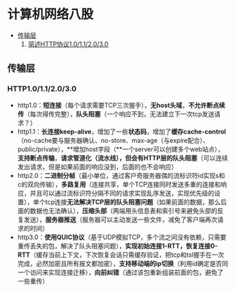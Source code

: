 # 计算机网络八股
- [传输层](#传输层)
    1. [简述HTTP协议1.0/1.1/2.0/3.0](#http10112030)

## 传输层 

### HTTP1.0/1.1/2.0/3.0
- http1.0：**短连接**（每个请求需要TCP三次握手），**无host头域**，**不允许断点续传**（每次得传完整），**队头阻塞**（一个响应不到，无法建立下一次tcp发送请求？）
- http1.1：**长连接keep-alive**，增加了一些**状态码**，增加了**缓存cache-control**（no-cache要与服务器确认、no-store、max-age（与expire配合）、public/private），**增加host字段（**一个server可以创建多个web站点），**支持断点传输**，**请求管道化（流水线），但会有HTTP层的队头阻塞**（可以连续发出请求，但是如果前面的响应没到，后面的也不会响应）
- http2.0：**二进制分帧**（最小单位，通过客户奇服务器偶的流标识符id实现s和c的双向传输），**多路复用**（连接共享，单个TCP连接同时发送多重的连接和响应，并且可以通过流标识符分隔不同的请求实现乱序发送，实现优先级的设置），单个tcp连接**无法解决TCP层的队头阻塞问题**（如果前面的数据，那么后面的数据也无法确认），**压缩头部**（两端用头信息表和索引号来避免头部的反复发送），**服务器推送**（服务器可以主动发送一些文件，减免了客户端再次请求的时间）
- http3.0：**使用QUIC协议**（基于UDP模拟TCP，多个流之间没有依赖，只需要重传丢失的包，解决了队头阻塞问题），**实现初始连接1-RTT，恢复连接0-RTT**（缓存当前上下文，下次恢复会话只需缓存验证，把tcp和tsl握手在一次完成，必然加密且所有报文都加密），**支持移动端的ip切换**（利用id确定是否同一个访问来实现连接迁移），**向前纠错**（通过该包重新组装前面的包，避免了一些重传）